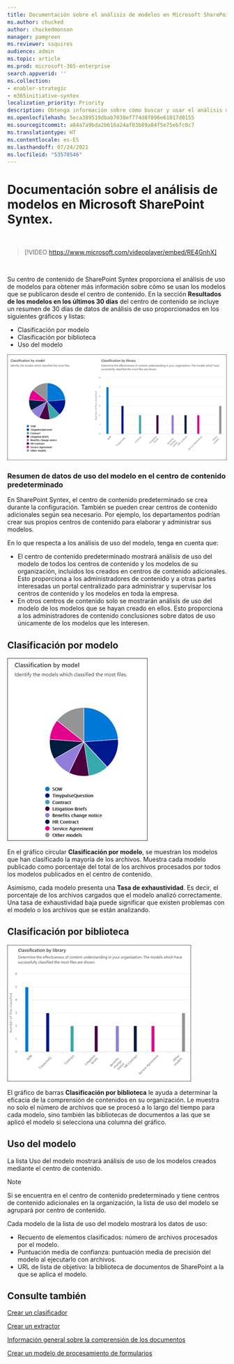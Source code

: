 ```yaml
---
title: Documentación sobre el análisis de modelos en Microsoft SharePoint Syntex.
ms.author: chucked
author: chuckedmonson
manager: pamgreen
ms.reviewer: ssquires
audience: admin
ms.topic: article
ms.prod: microsoft-365-enterprise
search.appverid: ''
ms.collection:
- enabler-strategic
- m365initiative-syntex
localization_priority: Priority
description: Obtenga información sobre cómo buscar y usar el análisis de uso para un modelo de comprensión de documentos.
ms.openlocfilehash: 5eca389519dbab7038ef774d8f096e61017d0155
ms.sourcegitcommit: a84a7a9bda2b616a24af03b89a84f5e75ebfc0c7
ms.translationtype: HT
ms.contentlocale: es-ES
ms.lasthandoff: 07/24/2021
ms.locfileid: "53578546"
---
```

# <a name="document-understanding-model-usage-analytics-in-microsoft-sharepoint-syntex"></a>Documentación sobre el análisis de modelos en Microsoft SharePoint Syntex.

</br>

> [!VIDEO https://www.microsoft.com/videoplayer/embed/RE4GnhX]  

</br>


Su centro de contenido de SharePoint Syntex proporciona el análisis de uso de modelos para obtener más información sobre cómo se usan los modelos que se publicaron desde el centro de contenido. En la sección <b>Resultados de los modelos en los últimos 30 días</b> del centro de contenido se incluye un resumen de 30 días de datos de análisis de uso proporcionados en los siguientes gráficos y listas:

- Clasificación por modelo
- Clasificación por biblioteca
- Uso del modelo 

 ![Análisis del modelo](../media/content-understanding/model-analytics.png) </br>

### <a name="roll-up-of-model-usage-data-in-the-default-content-center"></a>Resumen de datos de uso del modelo en el centro de contenido predeterminado

En SharePoint Syntex, el centro de contenido predeterminado se crea durante la configuración. También se pueden crear centros de contenido adicionales según sea necesario. Por ejemplo, los departamentos podrían crear sus propios centros de contenido para elaborar y administrar sus modelos. 

En lo que respecta a los análisis de uso del modelo, tenga en cuenta que:

- El centro de contenido predeterminado mostrará análisis de uso del modelo de todos los centros de contenido y los modelos de su organización, incluidos los creados en centros de contenido adicionales. Esto proporciona a los administradores de contenido y a otras partes interesadas un portal centralizado para administrar y supervisar los centros de contenido y los modelos en toda la empresa.  
- En otros centros de contenido solo se mostrarán análisis de uso del modelo de los modelos que se hayan creado en ellos. Esto proporciona a los administradores de contenido conclusiones sobre datos de uso únicamente de los modelos que les interesen.


## <a name="classification-by-model"></a>Clasificación por modelo

   ![Porcentaje de modelo total](../media/content-understanding/total-model-percentage.png) </br>

En el gráfico circular **Clasificación por modelo**, se muestran los modelos que han clasificado la mayoría de los archivos. Muestra cada modelo publicado como porcentaje del total de los archivos procesados por todos los modelos publicados en el centro de contenido.

Asimismo, cada modelo presenta una **Tasa de exhaustividad**. Es decir, el porcentaje de los archivos cargados que el modelo analizó correctamente. Una tasa de exhaustividad baja puede significar que existen problemas con el modelo o los archivos que se están analizando.

## <a name="classification-by-library"></a>Clasificación por biblioteca

   ![Archivos procesados](../media/content-understanding/files-processed-over-time.png) </br>

El gráfico de barras **Clasificación por biblioteca** le ayuda a determinar la eficacia de la comprensión de contenidos en su organización.  Le muestra no solo el número de archivos que se procesó a lo largo del tiempo para cada modelo, sino también las bibliotecas de documentos a las que se aplicó el modelo si selecciona una columna del gráfico.


## <a name="model-usage"></a>Uso del modelo

La lista Uso del modelo mostrará análisis de uso de los modelos creados mediante el centro de contenido.  

> [!NOTE]
> Si se encuentra en el centro de contenido predeterminado y tiene centros de contenido adicionales en la organización, la lista de uso del modelo se agrupará por centro de contenido.

Cada modelo de la lista de uso del modelo mostrará los datos de uso:

- Recuento de elementos clasificados: número de archivos procesados por el modelo.
- Puntuación media de confianza: puntuación media de precisión del modelo al ejecutarlo con archivos.
- URL de lista de objetivo: la biblioteca de documentos de SharePoint a la que se aplica el modelo.



## <a name="see-also"></a>Consulte también
[Crear un clasificador](create-a-classifier.md)

[Crear un extractor](create-an-extractor.md)

[Información general sobre la comprensión de los documentos](document-understanding-overview.md)

[Crear un modelo de procesamiento de formularios](create-a-form-processing-model.md)  
